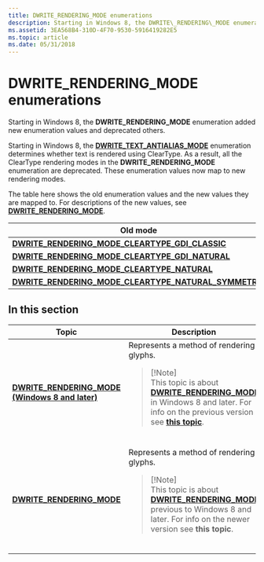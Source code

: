 ```yaml
---
title: DWRITE_RENDERING_MODE enumerations
description: Starting in Windows 8, the DWRITE\_RENDERING\_MODE enumeration added new enumeration values and deprecated others.
ms.assetid: 3EA568B4-310D-4F70-9530-5916419282E5
ms.topic: article
ms.date: 05/31/2018
---
```


# DWRITE\_RENDERING\_MODE enumerations

Starting in Windows 8, the **DWRITE\_RENDERING\_MODE** enumeration added new enumeration values and deprecated others.

Starting in Windows 8, the [**DWRITE\_TEXT\_ANTIALIAS\_MODE**](/windows/win32/api/Dwrite_1/ne-dwrite_1-dwrite_text_antialias_mode) enumeration determines whether text is rendered using ClearType. As a result, all the ClearType rendering modes in the **DWRITE\_RENDERING\_MODE** enumeration are deprecated. These enumeration values now map to new rendering modes.

The table here shows the old enumeration values and the new values they are mapped to. For descriptions of the new values, see [**DWRITE\_RENDERING\_MODE**](/windows/win32/api/dwrite/ne-dwrite-dwrite_rendering_mode).



| Old mode                                                                                | New mode                                                                                |
|-----------------------------------------------------------------------------------------|-----------------------------------------------------------------------------------------|
| [**DWRITE\_RENDERING\_MODE\_CLEARTYPE\_GDI\_CLASSIC**](/windows/win32/api/dwrite/ne-dwrite-dwrite_rendering_mode)       | [**DWRITE\_RENDERING\_MODE\_GDI\_CLASSIC**](/windows/win32/api/dwrite/ne-dwrite-dwrite_rendering_mode)                  |
| [**DWRITE\_RENDERING\_MODE\_CLEARTYPE\_GDI\_NATURAL**](/windows/win32/api/dwrite/ne-dwrite-dwrite_rendering_mode)       | [**DWRITE\_RENDERING\_MODE\_GDI\_NATURAL**](/windows/win32/api/dwrite/ne-dwrite-dwrite_rendering_mode)                  |
| [**DWRITE\_RENDERING\_MODE\_CLEARTYPE\_NATURAL**](/windows/win32/api/dwrite/ne-dwrite-dwrite_rendering_mode)            | [**DWRITE\_RENDERING\_MODE\_CLEARTYPE\_NATURAL**](/windows/win32/api/dwrite/ne-dwrite-dwrite_rendering_mode)            |
| [**DWRITE\_RENDERING\_MODE\_CLEARTYPE\_NATURAL\_SYMMETRIC**](/windows/win32/api/dwrite/ne-dwrite-dwrite_rendering_mode) | [**DWRITE\_RENDERING\_MODE\_CLEARTYPE\_NATURAL\_SYMMETRIC**](/windows/win32/api/dwrite/ne-dwrite-dwrite_rendering_mode) |



 

## In this section




| Topic | Description | 
|-------|-------------|
| <a href="/windows/win32/api/dwrite/ne-dwrite-dwrite_rendering_mode"><strong>DWRITE_RENDERING_MODE (Windows 8 and later)</strong></a><br /> | Represents a method of rendering glyphs. <br /><blockquote>[!Note]<br />This topic is about <a href="/windows/win32/api/dwrite/ne-dwrite-dwrite_rendering_mode"><strong>DWRITE_RENDERING_MODE</strong></a> in Windows 8 and later. For info on the previous version see <a href="/windows/win32/api/dwrite/ne-dwrite-dwrite_rendering_mode"><strong>this topic</strong></a>.</blockquote><br /> | 
| <a href="/windows/win32/api/dwrite/ne-dwrite-dwrite_rendering_mode"><strong>DWRITE_RENDERING_MODE</strong></a><br /> | Represents a method of rendering glyphs. <br /><blockquote>[!Note]<br />This topic is about <a href="/windows/win32/api/dwrite/ne-dwrite-dwrite_rendering_mode"><strong>DWRITE_RENDERING_MODE</strong></a> previous to Windows 8 and later. For info on the newer version see <strong>this topic</strong>.</blockquote><br /> | 




 

 

 





